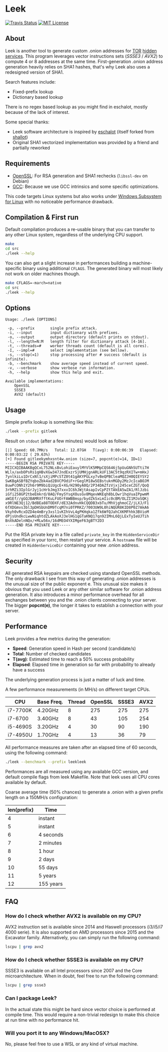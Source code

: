Leek
====

[![Travis Status][travis_img]][travis_url]
[![MIT License][license_img]][license_url]


About
-----
Leek is another tool to generate custom .onion addresses for [TOR] [hidden services](https://www.torproject.org/docs/hidden-services).
This program leverages vector instructions sets (_SSSE3_ / _AVX2_) to compute 4 or 8 addresses at the same time.
First-generation .onion address generation heavily relies on SHA1 hashes, that's why Leek also uses a redesigned version of SHA1.

Search features include:
   - Fixed-prefix lookup
   - Dictionary based lookup

There is no regex based lookup as you might find in eschalot, mostly because of the lack of interest.

Some special thanks:
   - Leek software architecture is inspired by [eschalot] (itself forked from [shallot])
   - Original SHA1 vectorized implementation was provided by a friend and partially reworked


Requirements
------------
   - [OpenSSL]: For RSA generation and SHA1 rechecks (`libssl-dev` on Debian)
   - [GCC]: Because we use GCC intrinsics and some specific optimizations.

This code targets Linux systems but also works under [Windows Subsystem for Linux] with no noticeable performance drawback.


Compilation & First run
-----------------------

Default compilation produces a re-usable binary that you can transfer to any other Linux system, regardless of the underlying CPU support.

```sh
make
cd src
./leek --help
```

You can also get a slight increase in performances building a machine-specific binary using additional `CFLAGS`.
The generated binary will most likely not work on older machines though.

```sh
make CFLAGS=-march=native
cd src
./leek --help
```


Options
-------
	Usage: ./leek [OPTIONS]
	
	 -p, --prefix       single prefix attack.
	 -i, --input        input dictionary with prefixes.
	 -o, --output       output directory (default prints on stdout).
	 -l, --length=N:M   length filter for dictionary attack [4-16].
	 -t, --threads=#    worker threads count (default is all cores).
	 -I, --impl=#       select implementation (see bellow).
	 -s, --stop(=1)     stop processing after # success (default is infinite).
	 -b, --benchmark    show average speed instead of current speed.
	 -v, --verbose      show verbose run information.
	 -h, --help         show this help and exit.
	
	Available implementations:
		OpenSSL
		SSSE3
		AVX2 (default)

Usage
-----
Simple prefix lookup is something like this:

```sh
./leek --prefix gitleek
```

Result on `stdout` (after a few minutes) would look as follow:
```
[|] Speed: 60.7MH/s   Total: 12.07GH   T(avg): 0:00:06:39   Elapsed: 0:00:03:22 ( 29.63%)
[+] Found gitleekymhxsnt4w.onion (size=7, popcnt(e)=14, ID=1)
-----BEGIN RSA PRIVATE KEY-----
MIICXQIBAAKBgQCxL752NLsBvLohiEauylMYVlK5MMpCQS646j5pUuGNh5UTti7H
WLlx/axbOPsRs1qHBvXGw347JndExzrSjUMHjgnARLkUF13AC5t9qzRXITw+mHxJ
7ynlkiLu1DrCxNl1/sXjiMPcSTZ0t41gAKYPGLxy7vBeQPBCleaMQZJH0QIEYSY2
SwKBgASBfBZYqboZbk4ad2BVCPOdiF+rGeglM18w5EBstuknMGDy2MzJcIcaBOJM
8uwPcONh1Y2h6r9M9biQiUgcE+XG/H290yA0Q/2P34DAZfzVjxj245ceCZGT/QoQ
3rhMZi3IplGrJyj1cHrbJmg37xxvIC6hJWjtAsapIvCpPZtTAkEA5wZA1/RlJzbi
iGfi258GP2tbeEmkrd/8AQ/FmySYsqXOusGv8MqevWKEqh8bLOwr1hqVuaIPpwmM
aW1Ef//gGQJBAMRXfftKuLFUOrFAWBBmsp/bydZkSxLmIic0cBM/OLZI1MJoSQKj
x9RlNE3Qj12/BdBEa88TODXF/dE32AdnvHkCQQDB3xbTu/MhVjghmoCZ/jLXJ/F1
6fXDGmvs3bl3pDHSbUnDM9TcqM7ni0TPRKZ/7003UW9L0hiNQUR8KID8P0Z7AkA6
Vkyh0vRcxDZD4e4mBry3xsl1vKIhVvL4gPKHqka1Zfk6WfQJahCXKMFhhk3BVioM
dPjsUndkcLwwNiqhtdZLAkAoXJ3elHG1qGTaKNQ17qn92IMnL6QjLExTyIeUJTih
BnXkADelnNQx/+MLw56x/16dMEO4YXIMgeF63gBTY2D3
-----END RSA PRIVATE KEY-----
```

Put the RSA private key in a file called `private_key` in the `HiddenServiceDir` as specified in your torrc, then restart your service.
A `hostname` file will be created in `HiddenServiceDir` containing your new .onion address.


Security
--------
All generated RSA keypairs are checked using standard OpenSSL methods.
The only drawback I see from this way of generating .onion addresses is the unusual size of the public exponent e.
This unusual size makes it obvious that you used Leek or any other similar software for .onion address generation.
It also introduces a minor performance overhead for all exchanges between you and the .onion clients connecting to your server.
The bigger **popcnt(e)**, the longer it takes to establish a connection with your server.


Performance
-----------
Leek provides a few metrics during the generation:
   - **Speed**: Generation speed in Hash per second (candidate/s)
   - **Total**: Number of checked candidates
   - **T(avg)**: Estimated time to reach a 50% success probability
   - **Elapsed**: Elapsed time in generation so far with probability to already have a success

The underlying generation process is just a matter of luck and time.

A few performance measurements (in MH/s) on different target CPUs.

| CPU      | Base Freq.  | Thread | OpenSSL |   SSSE3 |    AVX2 |
|----------|-------------|--------|---------|---------|---------|
| i7-7700K | 4.20GHz     | 8      |     275 |     275 |     275 |
| i7-6700  | 3.40GHz     | 8      |      43 |     105 |     254 |
| i5-4690S | 3.20GHz     | 4      |      30 |      90 |     190 |
| i7-4950U | 1.70GHz     | 4      |      13 |      36 |      79 |

All performance measures are taken after an elapsed time of 60 seconds, using the following command:
```sh
./leek --benchmark --prefix leekleek
```
Performances are all measured using any available GCC version, and default compile flags from leek Makefile.
Note that leek uses all CPU cores available by default.


Coarse average time (50% chances) to generate a .onion with a given prefix length on a 150MH/s configuration:

| len(prefix) | Time          |
|-------------|---------------|
| 4           | instant       |
| 5           | instant       |
| 6           | 4 seconds     |
| 7           | 2 minutes     |
| 8           | 1 hour        |
| 9           | 2 days        |
| 10          | 55 days       |
| 11          | 5 years       |
| 12          | 155 years     |


FAQ
---

### How do I check whether AVX2 is available on my CPU?

AVX2 instruction set is available since 2014 and Haswell processors (i3/i5/i7 4000 serie).
It is also supported on AMD processors since 2015 and the Excavator family.
Alternatively, you can simply run the following command:
```sh
lscpu | grep avx2
```

### How do I check whether SSSE3 is available on my CPU?

SSSE3 is available on all Intel processors since 2007 and the Core microarchitecture.
When in doubt, feel free to run the following command:
```sh
lscpu | grep ssse3
```

### Can I package Leek?

In the actual state this might be hard since vector choice is performed at compile time.
This would require a non-trivial redesign to make this choice at run time with no performance hit.


### Will you port it to any Windows/MacOSX?

No, please feel free to use a WSL or any kind of virtual machine.


   [Windows Subsystem for Linux]: <https://msdn.microsoft.com/en-us/commandline/wsl/about>
   [TOR]: <https://www.torproject.org>
   [OpenSSL]: <https://www.openssl.org>
   [Linux]: <https://www.linux.org>
   [GCC]: <https://gcc.gnu.org>
   [eschalot]: <https://github.com/ReclaimYourPrivacy/eschalot>
   [shallot]: <https://github.com/katmagic/Shallot>
   [travis_img]: <https://travis-ci.org/morian/leek.svg?branch=master>
   [travis_url]: <https://travis-ci.org/morian/leek>
   [license_img]: <https://img.shields.io/badge/license-MIT-blue.svg>
   [license_url]: <https://github.com/morian/leek/blob/master/LICENSE>

